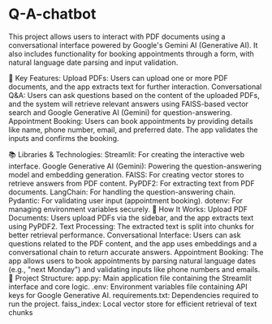# Q-A-chatbot


This project allows users to interact with PDF documents using a conversational interface powered by Google's Gemini AI (Generative AI). It also includes functionality for booking appointments through a form, with natural language date parsing and input validation.

🔧 Key Features:
Upload PDFs: Users can upload one or more PDF documents, and the app extracts text for further interaction.
Conversational Q&A: Users can ask questions based on the content of the uploaded PDFs, and the system will retrieve relevant answers using FAISS-based vector search and Google Generative AI (Gemini) for question-answering.
Appointment Booking: Users can book appointments by providing details like name, phone number, email, and preferred date. The app validates the inputs and confirms the booking.

📚 Libraries & Technologies:
Streamlit: For creating the interactive web interface.
Google Generative AI (Gemini): Powering the question-answering model and embedding generation.
FAISS: For creating vector stores to retrieve answers from PDF content.
PyPDF2: For extracting text from PDF documents.
LangChain: For handling the question-answering chain.
Pydantic: For validating user input (appointment booking).
dotenv: For managing environment variables securely.
🚀 How It Works:
Upload PDF Documents: Users upload PDFs via the sidebar, and the app extracts text using PyPDF2.
Text Processing: The extracted text is split into chunks for better retrieval performance.
Conversational Interface: Users can ask questions related to the PDF content, and the app uses embeddings and a conversational chain to return accurate answers.
Appointment Booking: The app allows users to book appointments by parsing natural language dates (e.g., "next Monday") and validating inputs like phone numbers and emails.
📂 Project Structure:
app.py: Main application file containing the Streamlit interface and core logic.
.env: Environment variables file containing API keys for Google Generative AI.
requirements.txt: Dependencies required to run the project.
faiss_index: Local vector store for efficient retrieval of text chunks
